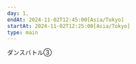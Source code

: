 ```yaml
---
day: 1,
endAt: 2024-11-02T12:45:00[Asia/Tokyo]
startAt: 2024-11-02T12:25:00[Asia/Tokyo]
type: main
---
```


ダンスバトル③

